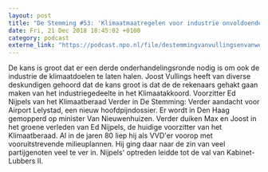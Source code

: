 ```yaml
---
layout: post
title: "De Stemming #53: 'Klimaatmaatregelen voor industrie onvoldoende'"
date: Fri, 21 Dec 2018 18:45:02 +0100
category: podcast
externe_link: "https://podcast.npo.nl/file/destemmingvanvullingsenvanweezel/3384/nporadio1_destemmingvanvullingsenvanweezel_20181221_de-stemming-53-klimaatmaatregelen-voor-industrie-onvoldoende.mp3"
---
```


De kans is groot dat er een derde onderhandelingsronde nodig is om ook de industrie de klimaatdoelen te laten halen. Joost Vullings heeft van diverse deskundigen gehoord dat de kans groot is dat de de rekenaars gehakt gaan maken van het industriegedeelte in het Klimaatakkoord. Voorzitter Ed Nijpels van het Klimaatberaad Verder in De Stemming: Verder aandacht voor Airport Lelystad, een nieuw hoofdpijndossier. Er wordt in Den Haag gemopperd op minister Van Nieuwenhuizen. Verder duiken Max en Joost in het groene verleden van Ed Nijpels, de huidige voorzitter van het Klimaatberaad. Al in de jaren 80 liep hij als VVD'er voorop met vooruitstrevende milieuplannen. Hij ging daar naar de zin van veel partijgenoten veel te ver in. Nijpels' optreden leidde tot de val van Kabinet-Lubbers II.
